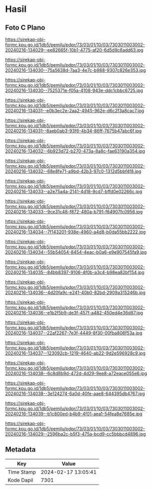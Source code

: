 # Hasil

## Foto C Plano

https://sirekap-obj-formc.kpu.go.id/1db5/pemilu/pdpr/73/03/01/10/03/7303011003002-20240216-134029--ee82665f-10b1-4775-af20-6d5d9c6add63.jpg

https://sirekap-obj-formc.kpu.go.id/1db5/pemilu/pdpr/73/03/01/10/03/7303011003002-20240216-134030--75a5638d-7aa3-4e7c-b988-9307c826e353.jpg

https://sirekap-obj-formc.kpu.go.id/1db5/pemilu/pdpr/73/03/01/10/03/7303011003002-20240216-134030--7525371e-f05a-4108-943e-ddc1cbbc6725.jpg

https://sirekap-obj-formc.kpu.go.id/1db5/pemilu/pdpr/73/03/01/10/03/7303011003002-20240216-134031--e0b3ec2e-2aa2-4945-962e-d6c2f3a8cac7.jpg

https://sirekap-obj-formc.kpu.go.id/1db5/pemilu/pdpr/73/03/01/10/03/7303011003002-20240216-134031--8aeb0ab3-93f6-4b34-86ff-7675b47abc6f.jpg

https://sirekap-obj-formc.kpu.go.id/1db5/pemilu/pdpr/73/03/01/10/03/7303011003002-20240216-134032--6b923d72-b270-473a-8a8c-fae63190a354.jpg

https://sirekap-obj-formc.kpu.go.id/1db5/pemilu/pdpr/73/03/01/10/03/7303011003002-20240216-134032--68e8fe71-a9bd-42b3-97c0-1312d5bbf4f8.jpg

https://sirekap-obj-formc.kpu.go.id/1db5/pemilu/pdpr/73/03/01/10/03/7303011003002-20240216-134033--a2e75a4a-2141-4d18-9cd7-bffd0e02266c.jpg

https://sirekap-obj-formc.kpu.go.id/1db5/pemilu/pdpr/73/03/01/10/03/7303011003002-20240216-134033--9ce31c48-f872-480a-b791-f64907fc0956.jpg

https://sirekap-obj-formc.kpu.go.id/1db5/pemilu/pdpr/73/03/01/10/03/7303011003002-20240216-134034--7f143201-938e-4960-a4d8-b0da55bb2222.jpg

https://sirekap-obj-formc.kpu.go.id/1db5/pemilu/pdpr/73/03/01/10/03/7303011003002-20240216-134034--55b54054-8454-4eac-b0a6-e9e907545fa9.jpg

https://sirekap-obj-formc.kpu.go.id/1db5/pemilu/pdpr/73/03/01/10/03/7303011003002-20240216-134035--84bb8397-9106-4f0b-a3c4-b98ea82bf154.jpg

https://sirekap-obj-formc.kpu.go.id/1db5/pemilu/pdpr/73/03/01/10/03/7303011003002-20240216-134036--4d20fa9c-e241-40b0-82bd-2909a315246b.jpg

https://sirekap-obj-formc.kpu.go.id/1db5/pemilu/pdpr/73/03/01/10/03/7303011003002-20240216-134036--e1b2f5b9-de3f-457f-a482-450ed4e36d87.jpg

https://sirekap-obj-formc.kpu.go.id/1db5/pemilu/pdpr/73/03/01/10/03/7303011003002-20240216-134037--22af2267-7e3f-4449-8f30-00fba806f53a.jpg

https://sirekap-obj-formc.kpu.go.id/1db5/pemilu/pdpr/73/03/01/10/03/7303011003002-20240216-134037--123092cb-1219-4640-ab22-9d2e596928c9.jpg

https://sirekap-obj-formc.kpu.go.id/1db5/pemilu/pdpr/73/03/01/10/03/7303011003002-20240216-134038--6c8d8b9d-472d-4d29-9ee8-a72eace055e6.jpg

https://sirekap-obj-formc.kpu.go.id/1db5/pemilu/pdpr/73/03/01/10/03/7303011003002-20240216-134038--3e124274-6a0d-40fe-aae8-644395db4767.jpg

https://sirekap-obj-formc.kpu.go.id/1db5/pemilu/pdpr/73/03/01/10/03/7303011003002-20240216-134039--b1c800ed-b4b9-4f01-aea1-54fea8e7685e.jpg

https://sirekap-obj-formc.kpu.go.id/1db5/pemilu/pdpr/73/03/01/10/03/7303011003002-20240216-134029--2596ba2c-b5f3-475a-bcd9-cc5bbbcd4896.jpg


## Metadata

| Key        | Value               |
| ---------- | ------------------- |
| Time Stamp | 2024-02-17 13:05:41 |
| Kode Dapil | 7301                |



